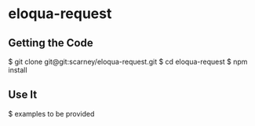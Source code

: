 # eloqua-request

## Getting the Code

  $ git clone git@git:scarney/eloqua-request.git
  $ cd eloqua-request
  $ npm install

## Use It
  $ examples to be provided